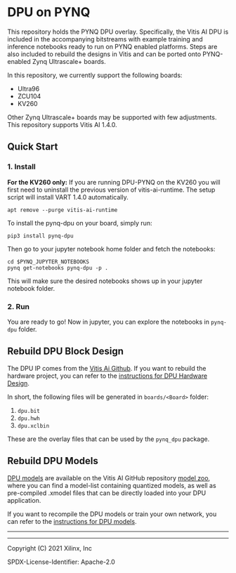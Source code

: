 # DPU on PYNQ

This repository holds the PYNQ DPU overlay. Specifically, the Vitis AI DPU 
is included in the accompanying bitstreams with example training and inference
notebooks ready to run on PYNQ enabled platforms.
Steps are also included to rebuild the designs in Vitis and can
be ported onto PYNQ-enabled Zynq Ultrascale+ boards.

In this repository, we currently support the following boards:

* Ultra96
* ZCU104
* KV260 

Other Zynq Ultrascale+ boards may be supported with few adjustments.
This repository supports Vitis AI 1.4.0.

## Quick Start

### 1. Install

**For the KV260 only:** If you are running DPU-PYNQ on the KV260 you will first need to uninstall 
the previous version of vitis-ai-runtime. The setup script will install
VART 1.4.0 automatically.

```
apt remove --purge vitis-ai-runtime
```

To install the pynq-dpu on your board, simply run:

```shell
pip3 install pynq-dpu
```

Then go to your jupyter notebook home folder and fetch the notebooks:

```shell
cd $PYNQ_JUPYTER_NOTEBOOKS
pynq get-notebooks pynq-dpu -p .
```

This will make sure the desired notebooks shows up in your jupyter notebook 
folder.

### 2. Run

You are ready to go! Now in jupyter, you can explore the notebooks 
in `pynq-dpu` folder.

## Rebuild DPU Block Design

The DPU IP comes from the [Vitis Ai Github](https://github.com/Xilinx/Vitis-AI/tree/v1.4.0).
If you want to rebuild the hardware project, you can refer to the
[instructions for DPU Hardware Design](./boards/README.md).

In short, the following files will be generated in `boards/<Board>` folder:

1. `dpu.bit`
2. `dpu.hwh`
3. `dpu.xclbin`

These are the overlay files that can be used by the `pynq_dpu` package.

## Rebuild DPU Models

[DPU models](https://github.com/Xilinx/Vitis-AI/tree/v1.4) 
are available on the Vitis AI GitHub repository [model zoo](https://github.com/Xilinx/Vitis-AI/tree/v1.4/models/AI-Model-Zoo),
where you can find a model-list containing quantized models, as well as pre-compiled .xmodel files
that can be directly loaded into your DPU application.

If you want to recompile the DPU models or train your own network, you can refer to the
[instructions for DPU models](./host/README.md).


----
----

Copyright (C) 2021 Xilinx, Inc

SPDX-License-Identifier: Apache-2.0
